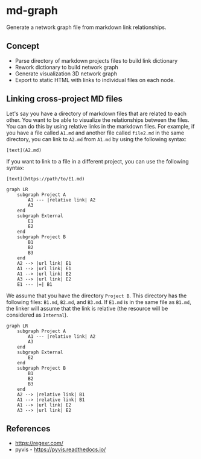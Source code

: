 # md-graph
Generate a network graph file from markdown link relationships.

## Concept
- Parse directory of markdown projects files to build link dictionary
- Rework dictionary to build network graph
- Generate visualization 3D network graph
- Export to static HTML with links to individual files on each node.

## Linking cross-project MD files
Let's say you have a directory of markdown files that are related to each other.  You want to be able to visualize the relationships between the files.  You can do this by using relative links in the markdown files.  For example, if you have a file called ```A1.md``` and another file called ```file2.md``` in the same directory, you can link to ```A2.md``` from ```A1.md``` by using the following syntax:

```[text](A2.md)```

If you want to link to a file in a different project, you can use the following syntax:

```[text](https://path/to/E1.md)```

```mermaid
graph LR
    subgraph Project A
        A1 --- |relative link| A2
        A3
    end
    subgraph External
        E1
        E2
    end
    subgraph Project B
        B1
        B2 
        B3
    end
    A2 --> |url link| E1
    A1 --> |url link| E1
    A1 --> |url link| E2
    A3 --> |url link| E2
    E1 --- |=| B1
```

We assume that you have the directory `Project B`. This directory has the following files: `B1.md`, `B2.md`, and `B3.md`. If `E1.md` is in the same file as `B1.md`, the linker will assume that the link is relative (the resource will be considered as `Internal`).

```mermaid
graph LR
    subgraph Project A
        A1 --- |relative link| A2
        A3
    end
    subgraph External
        E2
    end
    subgraph Project B
        B1
        B2 
        B3
    end
    A2 --> |relative link| B1
    A1 --> |relative link| B1
    A1 --> |url link| E2
    A3 --> |url link| E2
```

## References
- https://regexr.com/
- pyvis - https://pyvis.readthedocs.io/
